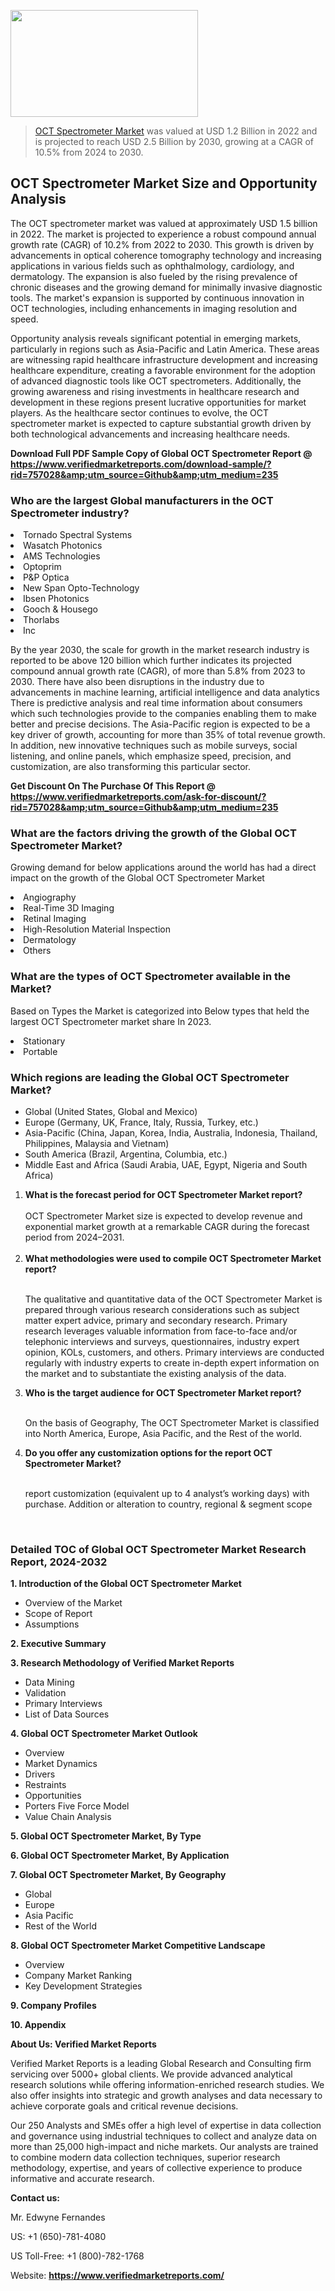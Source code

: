 <img src="https://ffe5etoiles.com/wp-content/uploads/2024/12/MST1-300x171.png" alt="" width="300" height="171" class="alignnone size-medium wp-image-20088" /><blockquote><p><p><a href="https://www.verifiedmarketreports.com/download-sample/?rid=757028&utm_source=Github&utm_medium=235" target="_blank">OCT Spectrometer Market</a> was valued at USD 1.2 Billion in 2022 and is projected to reach USD 2.5 Billion by 2030, growing at a CAGR of 10.5% from 2024 to 2030.</p></blockquote><p><h2>OCT Spectrometer Market Size and Opportunity Analysis</h2><p>The OCT spectrometer market was valued at approximately USD 1.5 billion in 2022. The market is projected to experience a robust compound annual growth rate (CAGR) of 10.2% from 2022 to 2030. This growth is driven by advancements in optical coherence tomography technology and increasing applications in various fields such as ophthalmology, cardiology, and dermatology. The expansion is also fueled by the rising prevalence of chronic diseases and the growing demand for minimally invasive diagnostic tools. The market's expansion is supported by continuous innovation in OCT technologies, including enhancements in imaging resolution and speed.</p><p>Opportunity analysis reveals significant potential in emerging markets, particularly in regions such as Asia-Pacific and Latin America. These areas are witnessing rapid healthcare infrastructure development and increasing healthcare expenditure, creating a favorable environment for the adoption of advanced diagnostic tools like OCT spectrometers. Additionally, the growing awareness and rising investments in healthcare research and development in these regions present lucrative opportunities for market players. As the healthcare sector continues to evolve, the OCT spectrometer market is expected to capture substantial growth driven by both technological advancements and increasing healthcare needs.</p></p><p class=""><strong>Download Full PDF Sample Copy of Global OCT Spectrometer Report @ <a href="https://www.verifiedmarketreports.com/download-sample/?rid=757028&amp;utm_source=Github&amp;utm_medium=235" target="_blank">https://www.verifiedmarketreports.com/download-sample/?rid=757028&amp;utm_source=Github&amp;utm_medium=235</a></strong></p><h3 id="" class="">Who are the largest Global manufacturers in the OCT Spectrometer industry?</h3><p><li>Tornado Spectral Systems</li><li> Wasatch Photonics</li><li> AMS Technologies</li><li> Optoprim</li><li> P&P Optica</li><li> New Span Opto-Technology</li><li> Ibsen Photonics</li><li> Gooch & Housego</li><li> Thorlabs</li><li> Inc</li></p><div class=""><div class="" dir="" data-message-author-role="" data-message-id="" data-message-model-slug=""><div class=""><div class=""><div class=""><div class="" dir="" data-message-author-role="" data-message-id="" data-message-model-slug=""><div class=""><div class=""><p>By the year 2030, the scale for growth in the market research industry is reported to be above 120 billion which further indicates its projected compound annual growth rate (CAGR), of more than 5.8% from 2023 to 2030. There have also been disruptions in the industry due to advancements in machine learning, artificial intelligence and data analytics There is predictive analysis and real time information about consumers which such technologies provide to the companies enabling them to make better and precise decisions. The Asia-Pacific region is expected to be a key driver of growth, accounting for more than 35% of total revenue growth. In addition, new innovative techniques such as mobile surveys, social listening, and online panels, which emphasize speed, precision, and customization, are also transforming this particular sector.</p><p><strong>Get Discount On The Purchase Of This Report @&nbsp; <a href="https://www.verifiedmarketreports.com/ask-for-discount/?rid=757028&amp;utm_source=Github&amp;utm_medium=235" target="_blank">https://www.verifiedmarketreports.com/ask-for-discount/?rid=757028&amp;utm_source=Github&amp;utm_medium=235</a></strong></p></div></div></div></div></div></div></div></div><h3 id="" class="">What are the factors driving the growth of the Global OCT Spectrometer Market?</h3><p id="" class="">Growing demand for below applications around the world has had a direct impact on the growth of the Global OCT Spectrometer Market</p><p id="" class=""><li>Angiography</li><li> Real-Time 3D Imaging</li><li> Retinal Imaging</li><li> High-Resolution Material Inspection</li><li> Dermatology</li><li> Others</li></p><h3 id="" class="">What are the types of OCT Spectrometer available in the Market?</h3><p id="" class="">Based on Types the Market is categorized into Below types that held the largest OCT Spectrometer market share In 2023.</p><p id="" class=""><li>Stationary</li><li> Portable</li></p><h3 id="" class="">Which regions are leading the Global OCT Spectrometer Market?</h3><ul><li>Global (United States, Global and Mexico)</li><li>Europe (Germany, UK, France, Italy, Russia, Turkey, etc.)</li><li>Asia-Pacific (China, Japan, Korea, India, Australia, Indonesia, Thailand, Philippines, Malaysia and Vietnam)</li><li>South America (Brazil, Argentina, Columbia, etc.)</li><li>Middle East and Africa (Saudi Arabia, UAE, Egypt, Nigeria and South Africa)</li></ul><p><ol><li><strong>What is the forecast period for OCT Spectrometer Market report?<br /></strong><br /><span data-sheets-root="1" data-sheets-value="{&quot;1&quot;:2,&quot;2&quot;:&quot;XXXX size is expected to develop revenue and exponential market growth at a remarkable CAGR during the forecast period from 2024&ndash;2030.&quot;}" data-sheets-userformat="{&quot;2&quot;:12674,&quot;4&quot;:{&quot;1&quot;:2,&quot;2&quot;:16776960},&quot;10&quot;:2,&quot;11&quot;:0,&quot;15&quot;:&quot;Arial&quot;,&quot;16&quot;:12}">OCT Spectrometer Market size is expected to develop revenue and exponential market growth at a remarkable CAGR during the forecast period from 2024&ndash;2031.</span><br /><br /></li><li><strong>What methodologies were used to compile OCT Spectrometer Market report?<br /><br /></strong><p>The qualitative and quantitative data of the&nbsp;OCT Spectrometer Market is prepared through various research considerations such as subject matter expert advice, primary and secondary research. Primary research leverages valuable information from face-to-face and/or telephonic interviews and surveys, questionnaires, industry expert opinion, KOLs, customers, and others. Primary interviews are conducted regularly with industry experts to create in-depth expert information on the market and to substantiate the existing analysis of the data.&nbsp;</p></li><li><strong>Who is the target audience for OCT Spectrometer Market report?<br /><br /></strong><p>On the basis of Geography, The&nbsp;OCT Spectrometer Market is classified into North America, Europe, Asia Pacific, and the Rest of the world.</p></li><li><strong>Do you offer any customization options for the report OCT Spectrometer Market?<br /><br /></strong><p>report customization (equivalent up to 4 analyst&rsquo;s working days) with purchase. Addition or alteration to country, regional &amp; segment scope</p><p>&nbsp;</p></li></ol></p><h3 id="" class="">Detailed TOC of Global OCT Spectrometer Market Research Report, 2024-2032</h3><p id="" class=""><strong>1. Introduction of the Global OCT Spectrometer Market</strong></p><ul><li>Overview of the Market</li><li>Scope of Report</li><li>Assumptions</li></ul><p id="" class=""><strong>2. Executive Summary</strong></p><p id="" class=""><strong>3. Research Methodology of&nbsp;Verified Market Reports</strong></p><ul><li>Data Mining</li><li>Validation</li><li>Primary Interviews</li><li>List of Data Sources</li></ul><p id="" class=""><strong>4. Global OCT Spectrometer Market Outlook</strong></p><ul><li>Overview</li><li>Market Dynamics</li><li>Drivers</li><li>Restraints</li><li>Opportunities</li><li>Porters Five Force Model</li><li>Value Chain Analysis</li></ul><p id="" class=""><strong>5. Global OCT Spectrometer Market, By&nbsp;Type</strong></p><p id="" class=""><strong>6. Global OCT Spectrometer Market, By Application</strong></p><p id="" class=""><strong>7. Global OCT Spectrometer Market, By Geography</strong></p><ul><li>Global</li><li>Europe</li><li>Asia Pacific</li><li>Rest of the World</li></ul><p id="" class=""><strong>8. Global OCT Spectrometer Market Competitive Landscape</strong></p><ul><li>Overview</li><li>Company Market Ranking</li><li>Key Development Strategies</li></ul><p id="" class=""><strong>9. Company Profiles</strong></p><p id="" class=""><strong>10. Appendix</strong></p><p id="" class=""><strong>About Us: Verified Market Reports</strong></p><p id="" class="">Verified Market Reports is a leading Global Research and Consulting firm servicing over 5000+ global clients. We provide advanced analytical research solutions while offering information-enriched research studies. We also offer insights into strategic and growth analyses and data necessary to achieve corporate goals and critical revenue decisions.</p><p id="" class="">Our 250 Analysts and SMEs offer a high level of expertise in data collection and governance using industrial techniques to collect and analyze data on more than 25,000 high-impact and niche markets. Our analysts are trained to combine modern data collection techniques, superior research methodology, expertise, and years of collective experience to produce informative and accurate research.</p><p id="" class=""><strong>Contact us:</strong></p><p id="" class="">Mr. Edwyne Fernandes</p><p id="" class="">US: +1 (650)-781-4080</p><p id="" class="">US Toll-Free: +1 (800)-782-1768</p><p id="" class="">Website: <a target="" data-test-app-aware-link=""><strong>https://www.verifiedmarketreports.com/</strong></a></p>
